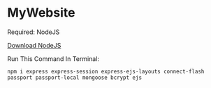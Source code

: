 # MyWebsite
Required: NodeJS

[Download NodeJS](https://nodejs.org/en/)

Run This Command In Terminal:

`npm i express express-session express-ejs-layouts connect-flash passport passport-local mongoose bcrypt ejs`
